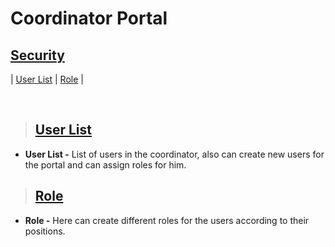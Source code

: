 # **Coordinator Portal**

## **[Security](#coordinator-portal)**

| [User List](#user-list) | [Role](#role) |

<br>

> ## **[User List](#security)**

- **User List -** List of users in the coordinator, also can create new users for the portal and can assign roles for him.

> ## **[Role](#user-list)**

- **Role -** Here can create different roles for the users according to their positions.